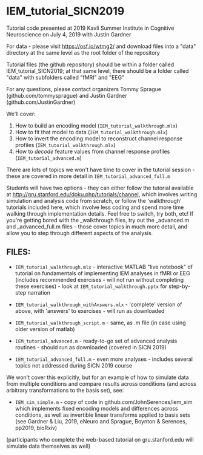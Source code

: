 # IEM_tutorial_SICN2019

Tutorial code presented at 2019 Kavli Summer Institute in Cognitive Neuroscience on July 4, 2019 with Justin Gardner

For data - please visit https://osf.io/wtmg2/ and download files into a "data" directory at the same level as the root folder of the repository

Tutorial files (the github repository) should be within a folder called IEM_tutorial_SICN2019; at that same level, there should be a folder called "data" with subfolders called "fMRI" and "EEG"

For any questions, please contact organizers Tommy Sprague (github.com/tommysprague) and Justin Gardner (github.com/JustinGardner)

We'll cover:
1. How to build an encoding model (`IEM_tutorial_walkthrough.mlx`)
2. How to fit that model to data (`IEM_tutorial_walkthrough.mlx`)
3. How to invert the encoding model to reconstruct channel response profiles (`IEM_tutorial_walkthrough.mlx`)
4. How to _decode_ feature values from channel response profiles (`IEM_tutorial_advanced.m`)

There are lots of topics we won't have time to cover in the tutorial session - these are covered in more detail in `IEM_tutorial_advanced_full.m` 

Students will have two options - they can either follow the tutorial available at http://gru.stanford.edu/doku.php/tutorials/channel, which involves writing simulation and analysis code from scratch, or follow the 'walkthrough' tutorials included here, which involve less coding and spend more time walking through implementation details. Feel free to switch, try both, etc! If you're getting bored with the _walkthrough files, try out the _advanced.m and _advanced_full.m files - those cover topics in much more detail, and allow you to step through different aspects of the analysis.

## FILES:
- `IEM_tutorial_walkthrough.mlx` - interactive MATLAB "live notebook" of tutorial on fundamentals of implementing IEM analyses in fMRI or EEG (includes recommended exercises - will not run without completing these exercises) - look at `IEM_tutorial_walkthrough.pptx` for step-by-step narration
- `IEM_tutorial_walkthrough_withAnswers.mlx` - 'complete' version of above, with 'answers' to exercises - will run as downloaded
- `IEM_tutorial_walkthrough_script.m` - same, as .m file (in case using older version of matlab)

- `IEM_tutorial_advanced.m` - ready-to-go set of advanced analysis routines - should run as downloaded (covered in SICN 2019)
- `IEM_tutorial_advanced_full.m` - even more analyses - includes several topics not addressed during SICN 2019 course

We won't cover this explicitly, but for an example of how to simulate data from multiple conditions and compare results across conditions (and across arbitrary transformations to the basis set), see:
- `IEM_sim_simple.m` - copy of code in github.com/JohnSerences/iem_sim which implements fixed encoding models and differences across conditions, as well as invertible linear transforms applied to basis sets (see Gardner & Liu, 2019, eNeuro and Sprague, Boynton & Serences, pp2019, bioRxiv)

(participants who complete the web-based tutorial on gru.stanford.edu will simulate data themselves as well)